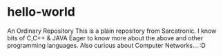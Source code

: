 # hello-world
An Ordinary Repository
This is a plain repository from Sarcatronic. I know bits of C,C++ & JAVA
Eager to know more about the above and other programming languages.
Also curious about Computer Networks... :D
